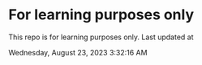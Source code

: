 # For learning purposes only
This repo is for learning purposes only.
Last updated at

Wednesday, August 23, 2023 3:32:16 AM


